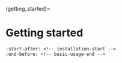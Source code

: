 (getting_started)=
# Getting started
```{include} ../../README.md
:start-after: <!-- installation-start -->
:end-before: <!-- basic-usage-end -->
```